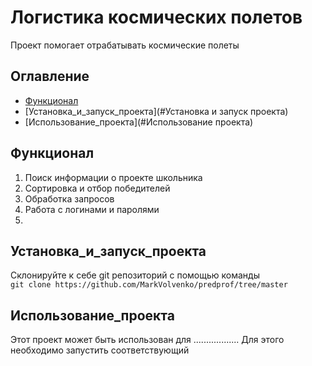 # Логистика космических полетов
Проект помогает отрабатывать космические полеты

## Оглавление
- [Функционал](#Функционал)
- [Установка_и_запуск_проекта](#Установка и запуск проекта)
- [Использование_проекта](#Использование проекта)

## Функционал
1. Поиск информации о проекте школьника
2. Сортировка и отбор победителей
3. Обработка запросов
4. Работа с логинами и паролями
5. 

## Установка_и_запуск_проекта
Склонируйте к себе git репозиторий с помощью команды  
`git clone https://github.com/MarkVolvenko/predprof/tree/master`
## Использование_проекта
Этот проект может быть использован для ..................
Для этого необходимо запустить соответствующий
